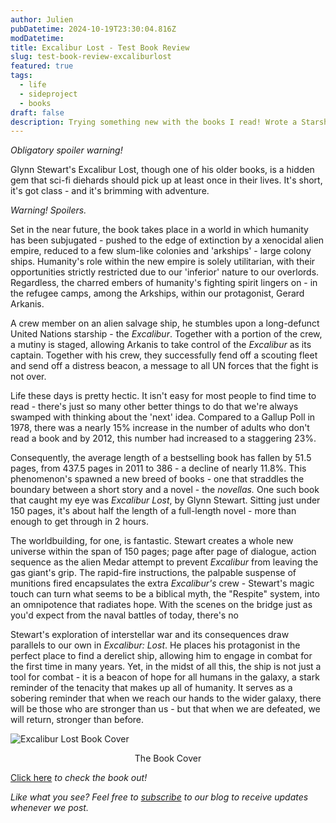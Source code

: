 ```yaml
---
author: Julien
pubDatetime: 2024-10-19T23:30:04.816Z
modDatetime:
title: Excalibur Lost - Test Book Review
slug: test-book-review-excaliburlost
featured: true
tags:
  - life
  - sideproject
  - books
draft: false
description: Trying something new with the books I read! Wrote a Starship's Mage review a couple years ago, so just trying to see if there's any improvement to my writing at the moment.
---
```


_Obligatory spoiler warning!_

Glynn Stewart's Excalibur Lost, though one of his older books, is a hidden gem that sci-fi diehards should pick up at least once in their lives. It's short, it's got class - and it's brimming with adventure.

_Warning! Spoilers._

Set in the near future, the book takes place in a world in which humanity has been subjugated - pushed to the edge of extinction by a xenocidal alien empire, reduced to a few slum-like colonies and 'arkships' - large colony ships. Humanity's role within the new empire is solely utilitarian, with their opportunities strictly restricted due to our 'inferior' nature to our overlords. Regardless, the charred embers of humanity's fighting spirit lingers on - in the refugee camps, among the Arkships, within our protagonist, Gerard Arkanis.

A crew member on an alien salvage ship, he stumbles upon a long-defunct United Nations starship - the _Excalibur_. Together with a portion of the crew, a mutiny is staged, allowing Arkanis to take control of the _Excalibur_ as its captain. Together with his crew, they successfully fend off a scouting fleet and send off a distress beacon, a message to all UN forces that the fight is not over.

Life these days is pretty hectic. It isn't easy for most people to find time to read - there's just so many other better things to do that we're always swamped with thinking about the 'next' idea. Compared to a Gallup Poll in 1978, there was a nearly 15% increase in the number of adults who don't read a book and by 2012, this number had increased to a staggering 23%.

Consequently, the average length of a bestselling book has fallen by 51.5 pages, from 437.5 pages in 2011 to 386 - a decline of nearly 11.8%. This phenomenon's spawned a new breed of books - one that straddles the boundary between a short story and a novel - the _novellas._ One such book that caught my eye was _Excalibur Lost_, by Glynn Stewart. Sitting just under 150 pages, it's about half the length of a full-length novel - more than enough to get through in 2 hours.

The worldbuilding, for one, is fantastic. Stewart creates a whole new universe within the span of 150 pages; page after page of dialogue, action sequence as the alien Medar attempt to prevent _Excalibur_ from leaving the gas giant's grip. The rapid-fire instructions, the palpable suspense of munitions fired encapsulates the extra _Excalibur's_ crew - Stewart's magic touch can turn what seems to be a biblical myth, the "Respite" system, into an omnipotence that radiates hope. With the scenes on the bridge just as you'd expect from the naval battles of today, there's no

Stewart's exploration of interstellar war and its consequences draw parallels to our own in _Excalibur: Lost_. He places his protagonist in the perfect place to find a derelict ship, allowing him to engage in combat for the first time in many years. Yet, in the midst of all this, the ship is not just a tool for combat - it is a beacon of hope for all humans in the galaxy, a stark reminder of the tenacity that makes up all of humanity. It serves as a sobering reminder that when we reach our hands to the wider galaxy, there will be those who are stronger than us - but that when we are defeated, we will return, stronger than before.

![Excalibur Lost Book Cover](/blog-images/excaliburlost.jpeg)

<figcaption style="text-align:center">The Book Cover</figcaption>

[Click here](https://www.glynnstewart.com/books/excalibur-lost/) _to check the book out!_

_Like what you see? Feel free to [subscribe](https://thespacer-blog.com/subscribe/) to our blog to receive updates whenever we post._
